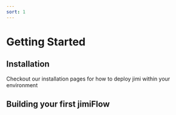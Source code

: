 ```yaml
---
sort: 1
---
```


# Getting Started

## Installation

Checkout our installation pages for how to deploy jimi within your environment

## Building your first jimiFlow

